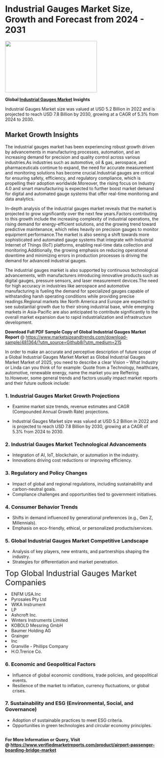 <H1>Industrial Gauges Market Size, Growth and Forecast from 2024 - 2031</H1><img class="aligncenter size-medium wp-image-584254" src="https://thirdeyenews.in/wp-content/uploads/2024/09/Global-Market-Research-300x168.jpeg" alt="" width="300" height="168" /><p><strong>Global&nbsp;<a href="https://www.marketsizeandtrends.com/download-sample/481364/?utm_source=Github8j?utm_medium=215">Industrial Gauges Market</a> Insights</strong></p><p>Industrial Gauges Market size was valued at USD 5.2 Billion in 2022 and is projected to reach USD 7.8 Billion by 2030, growing at a CAGR of 5.3% from 2024 to 2030.</p><p><h2>Market Growth Insights</h2> <p>The industrial gauges market has been experiencing robust growth driven by advancements in manufacturing processes, automation, and an increasing demand for precision and quality control across various industries.As industries such as automotive, oil & gas, aerospace, and pharmaceuticals continue to expand, the need for accurate measurement and monitoring solutions has become crucial.Industrial gauges are critical for ensuring safety, efficiency, and regulatory compliance, which is propelling their adoption worldwide.Moreover, the rising focus on Industry 4.0 and smart manufacturing is expected to further boost market demand for digital and automated gauge systems that offer real-time monitoring and data analytics.</p> <p>In-depth analysis of the industrial gauges market reveals that the market is projected to grow significantly over the next few years.Factors contributing to this growth include the increasing complexity of industrial operations, the rising demand for energy-efficient solutions, and the growing trend toward predictive maintenance, which relies heavily on precision gauges to monitor equipment performance.The market is also seeing a shift towards more sophisticated and automated gauge systems that integrate with Industrial Internet of Things (IIoT) platforms, enabling real-time data collection and monitoring.Additionally, the growing emphasis on reducing operational downtime and minimizing errors in production processes is driving the demand for advanced industrial gauges.</p> <p>The industrial gauges market is also supported by continuous technological advancements, with manufacturers introducing innovative products such as digital gauges, pressure sensors, and laser measurement devices.The need for high accuracy in industries like aerospace and automotive manufacturing is fueling the demand for specialized gauges capable of withstanding harsh operating conditions while providing precise readings.Regional markets like North America and Europe are expected to see substantial growth due to their strong industrial base, while emerging markets in Asia-Pacific are also anticipated to contribute significantly to the overall market expansion due to rapid industrialization and infrastructure development.</p> <p><span class=""><strong>Download Full PDF Sample Copy of Global Industrial Gauges Market Report</strong> @ <a href="https://www.marketsizeandtrends.com/download-sample/481364/?utm_source=Github8j?utm_medium=215" target="_blank">https://www.marketsizeandtrends.com/download-sample/481364/?utm_source=Github8j?utm_medium=215</a></span></p><p>In order to make an accurate and perceptive description of future scope of a Global&nbsp;Industrial Gauges Market Market as Global&nbsp;Industrial Gauges Market Market of 2025, you need to describe a clear Vision &ndash; What Industry or Linda can you think of for example: Quote from a Technology, healthcare, automotive, renewable energy, name the market you are Reffering to.However, some general trends and factors usually impact market reports and their future outlook include:</p><h3>1.&nbsp;<strong>Industrial Gauges Market Growth Projections</strong></h3><ul><li>Examine market size trends, revenue estimates and CAGR (Compounded Annual Growth Rate) projections.</li><li><p>Industrial Gauges Market size was valued at USD 5.2 Billion in 2022 and is projected to reach USD 7.8 Billion by 2030, growing at a CAGR of 5.3% from 2024 to 2030.</p></li></ul><h3>2.&nbsp;<strong>Industrial Gauges Market Technological Advancements</strong></h3><ul><li>Integration of AI, IoT, blockchain, or automation in the industry.</li><li>Innovations driving cost reductions or improving efficiency.</li></ul><h3>3.&nbsp;<strong>Regulatory and Policy Changes</strong></h3><ul><li>Impact of global and regional regulations, including sustainability and carbon-neutral goals.</li><li>Compliance challenges and opportunities tied to government initiatives.</li></ul><h3>4.&nbsp;<strong>Consumer Behavior Trends</strong></h3><ul><li>Shifts in demand influenced by generational preferences (e.g., Gen Z, Millennials).</li><li>Emphasis on eco-friendly, ethical, or personalized products/services.</li></ul><h3>5.&nbsp;<strong>Global Industrial Gauges Market Competitive Landscape</strong></h3><ul><li>Analysis of key players, new entrants, and partnerships shaping the industry.</li><li>Strategies for differentiation and market penetration.</li></ul><p data-pm-slice="1 1 []"><span style="color: inherit; font-family: inherit; font-size: 25px;">Top Global Industrial Gauges Market Companies</span></p><div class="" data-test-id=""><p><li>ENFM USA.Inc</li><li> Pyrosales Pty Ltd</li><li> WIKA Instrument</li><li> LP</li><li> Ashcroft Inc.</li><li> Winters Instruments Limited</li><li> KOBOLD Messring GmbH</li><li> Baumer Holding AG</li><li> Grainger</li><li> Inc</li><li> Granville - Phillips Company</li><li> H.O.Trerice Co.</li></p></div><h3>6.&nbsp;<strong>Economic and Geopolitical Factors</strong></h3><ul><li>Influence of global economic conditions, trade policies, and geopolitical events.</li><li>Resilience of the market to inflation, currency fluctuations, or global crises.</li></ul><h3>7.&nbsp;<strong>Sustainability and ESG (Environmental, Social, and Governance)</strong></h3><ul><li>Adoption of sustainable practices to meet ESG criteria.</li><li>Opportunities in green technologies and circular economy principles.</li></ul><h2><strong style="font-size: 14px;">For More Information or Query, Visit @&nbsp;</strong><a style="background-color: #ffffff; font-size: 14px;" href="https://www.marketsizeandtrends.com/report/industrial-gauges-market/" target="_blank">https://www.verifiedmarketreports.com/product/airport-passenger-boarding-bridge-market</a></h2>